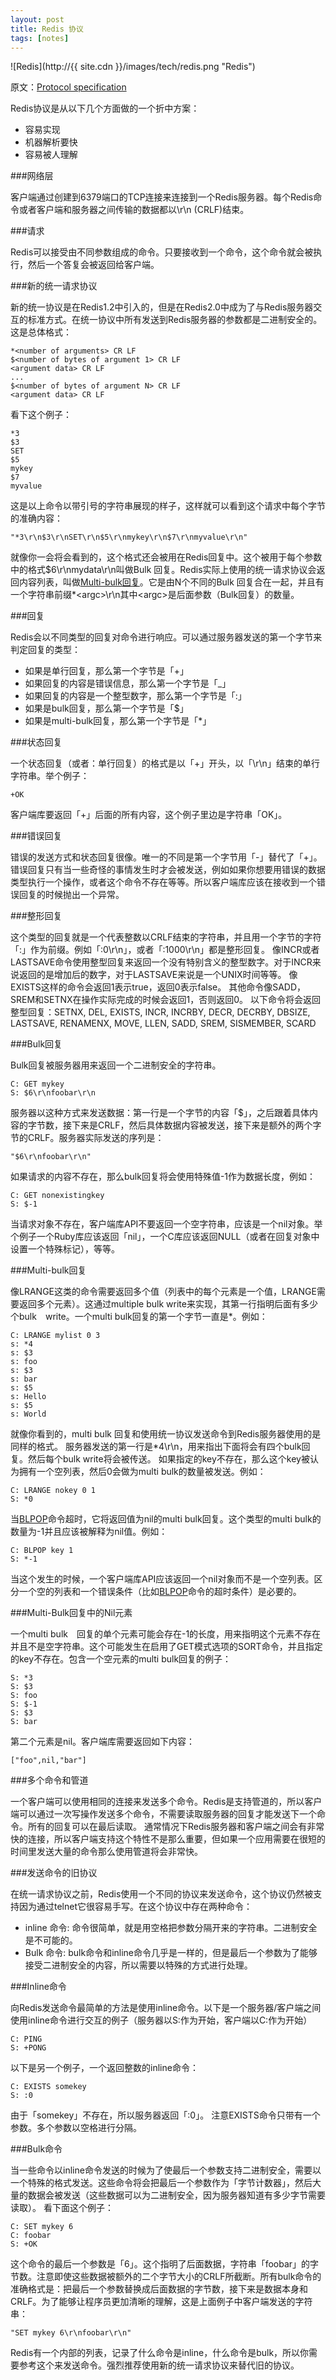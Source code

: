 ```yaml
---
layout: post
title: Redis 协议
tags: [notes]
---
```


![Redis](http://{{ site.cdn }}/images/tech/redis.png "Redis")

原文：[Protocol specification][2]

Redis协议是从以下几个方面做的一个折中方案：

* 容易实现
* 机器解析要快
* 容易被人理解

###网络层

客户端通过创建到6379端口的TCP连接来连接到一个Redis服务器。每个Redis命令或者客户端和服务器之间传输的数据都以\r\n (CRLF)结束。

###请求

Redis可以接受由不同参数组成的命令。只要接收到一个命令，这个命令就会被执行，然后一个答复会被返回给客户端。

###新的统一请求协议

新的统一协议是在Redis1.2中引入的，但是在Redis2.0中成为了与Redis服务器交互的标准方式。在统一协议中所有发送到Redis服务器的参数都是二进制安全的。这是总体格式：

	*<number of arguments> CR LF
	$<number of bytes of argument 1> CR LF
	<argument data> CR LF
	...
	$<number of bytes of argument N> CR LF
	<argument data> CR LF
	
看下这个例子：

	*3
	$3
	SET
	$5
	mykey
	$7
	myvalue

这是以上命令以带引号的字符串展现的样子，这样就可以看到这个请求中每个字节的准确内容：

	"*3\r\n$3\r\nSET\r\n$5\r\nmykey\r\n$7\r\nmyvalue\r\n"

就像你一会将会看到的，这个格式还会被用在Redis回复中。这个被用于每个参数中的格式$6\r\nmydata\r\n叫做Bulk 回复。Redis实际上使用的统一请求协议会返回内容列表，叫做[Multi-bulk回复](#multi-bulk-reply)。它是由N个不同的Bulk 回复合在一起，并且有一个字符串前缀*&lt;argc&gt;\r\n其中&lt;argc&gt;是后面参数（Bulk回复）的数量。
	
###回复

Redis会以不同类型的回复对命令进行响应。可以通过服务器发送的第一个字节来判定回复的类型：

*  如果是单行回复，那么第一个字节是「+」
*  如果回复的内容是错误信息，那么第一个字节是「_」
*  如果回复的内容是一个整型数字，那么第一个字节是「:」
*  如果是bulk回复，那么第一个字节是「$」
*  如果是multi-bulk回复，那么第一个字节是「*」

###状态回复

一个状态回复（或者：单行回复）的格式是以「+」开头，以「\r\n」结束的单行字符串。举个例子：

	+OK
	
客户端库要返回「+」后面的所有内容，这个例子里边是字符串「OK」。

###错误回复

错误的发送方式和状态回复很像。唯一的不同是第一个字节用「-」替代了「+」。
错误回复只有当一些奇怪的事情发生时才会被发送，例如如果你想要用错误的数据类型执行一个操作，或者这个命令不存在等等。所以客户端库应该在接收到一个错误回复的时候抛出一个异常。

###整形回复

这个类型的回复就是一个代表整数以CRLF结束的字符串，并且用一个字节的字符「:」作为前缀。例如「:0\r\n」，或者「:1000\r\n」都是整形回复。
像INCR或者LASTSAVE命令使用整型回复来返回一个没有特别含义的整型数字。对于INCR来说返回的是增加后的数字，对于LASTSAVE来说是一个UNIX时间等等。
像EXISTS这样的命令会返回1表示true，返回0表示false。
其他命令像SADD，SREM和SETNX在操作实际完成的时候会返回1，否则返回0。
以下命令将会返回整型回复：SETNX, DEL, EXISTS, INCR, INCRBY, DECR, DECRBY, DBSIZE, LASTSAVE, RENAMENX, MOVE, LLEN, SADD, SREM, SISMEMBER, SCARD

###Bulk回复

Bulk回复被服务器用来返回一个二进制安全的字符串。
	
	C: GET mykey
	S: $6\r\nfoobar\r\n

服务器以这种方式来发送数据：第一行是一个字节的内容「$」，之后跟着具体内容的字节数，接下来是CRLF，然后具体数据内容被发送，接下来是额外的两个字节的CRLF。服务器实际发送的序列是：
	
	"$6\r\nfoobar\r\n"
	
如果请求的内容不存在，那么bulk回复将会使用特殊值-1作为数据长度，例如：

	C: GET nonexistingkey
	S: $-1
	
当请求对象不存在，客户端库API不要返回一个空字符串，应该是一个nil对象。举个例子一个Ruby库应该返回「nil」，一个C库应该返回NULL（或者在回复对象中设置一个特殊标记），等等。

###Multi-bulk回复
<div id="multi-bulk-reply"></div>
像LRANGE这类的命令需要返回多个值（列表中的每个元素是一个值，LRANGE需要返回多个元素）。这通过multiple bulk write来实现，其第一行指明后面有多少个bulk　write。一个multi bulk回复的第一个字节一直是*。例如：

	C: LRANGE mylist 0 3
	s: *4
	s: $3
	s: foo
	s: $3
	s: bar
	s: $5
	s: Hello
	s: $5
	s: World

就像你看到的，multi bulk 回复和使用统一协议发送命令到Redis服务器使用的是同样的格式。
服务器发送的第一行是*4\r\n，用来指出下面将会有四个bulk回复。然后每个bulk write将会被传送。
如果指定的key不存在，那么这个key被认为拥有一个空列表，然后0会做为multi bulk的数量被发送。例如：

	C: LRANGE nokey 0 1
	S: *0

当[BLPOP][1]命令超时，它将返回值为nil的multi bulk回复。这个类型的multi bulk的数量为-1并且应该被解释为nil值。例如：

	C: BLPOP key 1
	S: *-1
	
当这个发生的时候，一个客户端库API应该返回一个nil对象而不是一个空列表。区分一个空的列表和一个错误条件（比如[BLPOP][1]命令的超时条件）是必要的。

###Multi-Bulk回复中的Nil元素

一个multi bulk　回复的单个元素可能会存在-1的长度，用来指明这个元素不存在并且不是空字符串。这个可能发生在启用了GET模式选项的SORT命令，并且指定的key不存在。包含一个空元素的multi bulk回复的例子：

	S: *3
	S: $3
	S: foo
	S: $-1
	S: $3
	S: bar
	
第二个元素是nil。客户端库需要返回如下内容：
	
	["foo",nil,"bar"]

###多个命令和管道

一个客户端可以使用相同的连接来发送多个命令。Redis是支持管道的，所以客户端可以通过一次写操作发送多个命令，不需要读取服务器的回复才能发送下一个命令。所有的回复可以在最后读取。
通常情况下Redis服务器和客户端之间会有非常快的连接，所以客户端支持这个特性不是那么重要，但如果一个应用需要在很短的时间里发送大量的命令那么使用管道将会非常快。

###发送命令的旧协议

在统一请求协议之前，Redis使用一个不同的协议来发送命令，这个协议仍然被支持因为通过telnet它很容易手写。在这个协议中存在两种命令：

* inline 命令: 命令很简单，就是用空格把参数分隔开来的字符串。二进制安全是不可能的。
* Bulk   命令: bulk命令和inline命令几乎是一样的，但是最后一个参数为了能够接受二进制安全的内容，所以需要以特殊的方式进行处理。

###Inline命令

向Redis发送命令最简单的方法是使用inline命令。以下是一个服务器/客户端之间使用inline命令进行交互的例子（服务器以S:作为开始，客户端以C:作为开始）

	C: PING
	S: +PONG

以下是另一个例子，一个返回整数的inline命令：

	C: EXISTS somekey
	S: :0
	
由于「somekey」不存在，所以服务器返回「:0」。
注意EXISTS命令只带有一个参数。多个参数以空格进行分隔。

###Bulk命令

当一些命令以inline命令发送的时候为了使最后一个参数支持二进制安全，需要以一个特殊的格式发送。这些命令将会把最后一个参数作为「字节计数器」，然后大量的数据会被发送（这些数据可以为二进制安全，因为服务器知道有多少字节需要读取）。
看下面这个例子：

	C: SET mykey 6
	C: foobar
	S: +OK

这个命令的最后一个参数是「6」。这个指明了后面数据，字符串「foobar」的字节数。注意即使这些数据被额外的二个字节大小的CRLF所截断。所有bulk命令的准确格式是：把最后一个参数替换成后面数据的字节数，接下来是数据本身和CRLF。为了能够让程序员更加清晰的理解，这是上面例子中客户端发送的字符串：

	"SET mykey 6\r\nfoobar\r\n"

Redis有一个内部的列表，记录了什么命令是inline，什么命令是bulk，所以你需要参考这个来发送命令。强烈推荐使用新的统一请求协议来替代旧的协议。

[1]: http://redis.io/commands/blpop "BLPOP"
[2]: http://redis.io/topics/protocol "Redis protocol"
